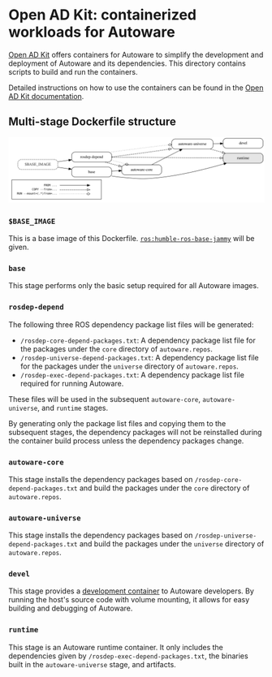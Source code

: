 # Open AD Kit: containerized workloads for Autoware

[Open AD Kit](https://autoware.org/open-ad-kit/) offers containers for Autoware to simplify the development and deployment of Autoware and its dependencies. This directory contains scripts to build and run the containers.

Detailed instructions on how to use the containers can be found in the [Open AD Kit documentation](https://autowarefoundation.github.io/autoware-documentation/main/installation/autoware/docker-installation/).

## Multi-stage Dockerfile structure

![](./img/Dockerfile.svg)

### `$BASE_IMAGE`

This is a base image of this Dockerfile. [`ros:humble-ros-base-jammy`](https://hub.docker.com/_/ros/tags?page=&page_size=&ordering=&name=humble-ros-base-jammy) will be given.

### `base`

This stage performs only the basic setup required for all Autoware images.

### `rosdep-depend`

The following three ROS dependency package list files will be generated:

- `/rosdep-core-depend-packages.txt`: A dependency package list file for the packages under the `core` directory of `autoware.repos`.
- `/rosdep-universe-depend-packages.txt`: A dependency package list file for the packages under the `universe` directory of `autoware.repos`.
- `/rosdep-exec-depend-packages.txt`: A dependency package list file required for running Autoware.

These files will be used in the subsequent `autoware-core`, `autoware-universe`, and `runtime` stages.

By generating only the package list files and copying them to the subsequent stages, the dependency packages will not be reinstalled during the container build process unless the dependency packages change.

### `autoware-core`

This stage installs the dependency packages based on `/rosdep-core-depend-packages.txt` and build the packages under the `core` directory of `autoware.repos`.

### `autoware-universe`

This stage installs the dependency packages based on `/rosdep-universe-depend-packages.txt` and build the packages under the `universe` directory of `autoware.repos`.

### `devel`

This stage provides a [development container](https://containers.dev) to Autoware developers. By running the host's source code with volume mounting, it allows for easy building and debugging of Autoware.

### `runtime`

This stage is an Autoware runtime container. It only includes the dependencies given by `/rosdep-exec-depend-packages.txt`, the binaries built in the `autoware-universe` stage, and artifacts.
